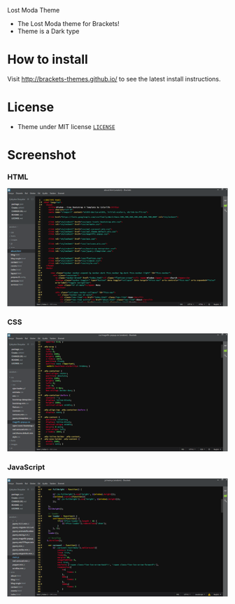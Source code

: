 Lost Moda Theme
 
 
* The Lost Moda theme for Brackets!
* Theme is a Dark type


# How to install

Visit http://brackets-themes.github.io/ to see the latest install instructions.

# License

* Theme under MIT license [`LICENSE`](LICENSE)

# Screenshot

### HTML

![HTML Screenshot](https://github.com/flashrhymes/Lost-Moda/blob/master/Lost-Moda/screenshots/Html.png)

### CSS

![CSS Screenshot](https://github.com/flashrhymes/Lost-Moda/blob/master/Lost-Moda/screenshots/CSS.png)

### JavaScript

![JS Screenshot](https://github.com/flashrhymes/Lost-Moda/blob/master/Lost-Moda/screenshots/Javascript.png)
